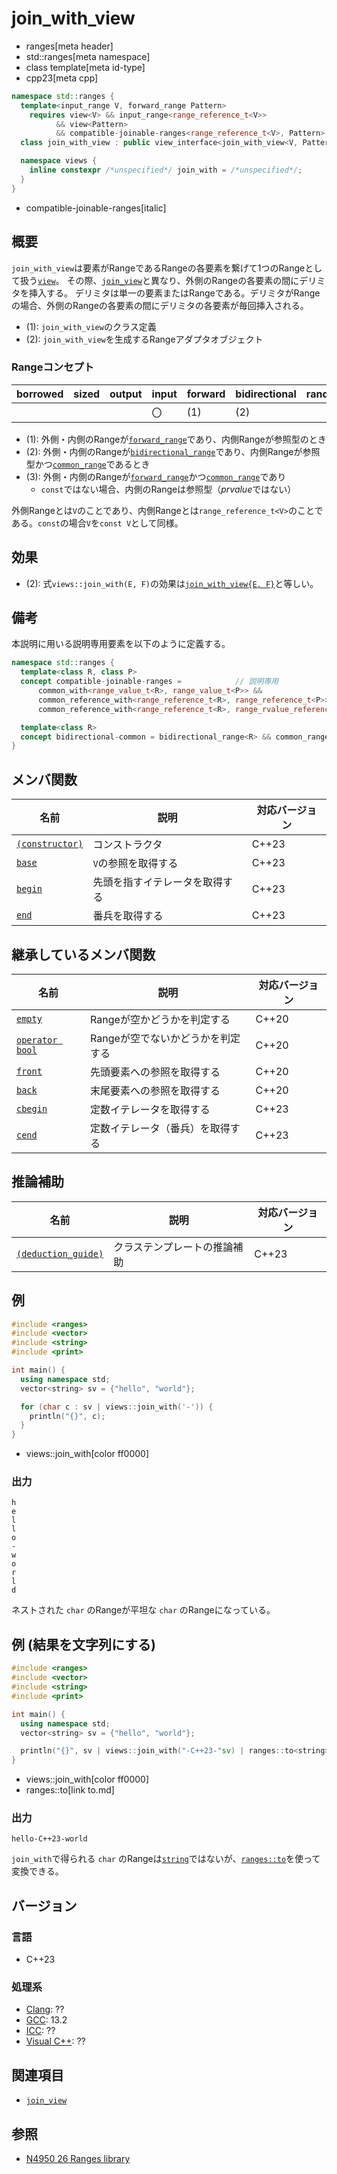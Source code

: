 # join_with_view
* ranges[meta header]
* std::ranges[meta namespace]
* class template[meta id-type]
* cpp23[meta cpp]

```cpp
namespace std::ranges {
  template<input_range V, forward_range Pattern>
    requires view<V> && input_range<range_reference_t<V>>
          && view<Pattern>
          && compatible-joinable-ranges<range_reference_t<V>, Pattern>
  class join_with_view : public view_interface<join_with_view<V, Pattern>> { …… }; // (1)

  namespace views {
    inline constexpr /*unspecified*/ join_with = /*unspecified*/;      // (2)
  }
}
```
* compatible-joinable-ranges[italic]

## 概要

`join_with_view`は要素がRangeであるRangeの各要素を繋げて1つのRangeとして扱う[`view`](view.md)。
その際、[`join_view`](join_view.md)と異なり、外側のRangeの各要素の間にデリミタを挿入する。
デリミタは単一の要素またはRangeである。デリミタがRangeの場合、外側のRangeの各要素の間にデリミタの各要素が毎回挿入される。

- (1): `join_with_view`のクラス定義
- (2): `join_with_view`を生成するRangeアダプタオブジェクト

### Rangeコンセプト

| borrowed | sized | output | input | forward | bidirectional | random_access | contiguous | common | viewable | view |
|----------|-------|--------|-------|---------|---------------|---------------|------------|--------|----------|------|
|          |       |        | 〇    | (1)     | (2)           |               |            | (3)    | ○       | ○   |

- (1): 外側・内側のRangeが[`forward_range`](forward_range.md)であり、内側Rangeが参照型のとき
- (2): 外側・内側のRangeが[`bidirectional_range`](bidirectional_range.md)であり、内側Rangeが参照型かつ[`common_range`](common_range.md)であるとき
- (3): 外側・内側のRangeが[`forward_range`](forward_range.md)かつ[`common_range`](common_range.md)であり
    - `const`ではない場合、内側のRangeは参照型（*prvalue*ではない）

外側Rangeとは`V`のことであり、内側Rangeとは`range_reference_t<V>`のことである。`const`の場合`V`を`const V`として同様。

## 効果

- (2): 式`views::join_with(E, F)`の効果は[`join_with_view{E, F}`](join_with_view/op_constructor.md.nolink)と等しい。

## 備考

本説明に用いる説明専用要素を以下のように定義する。

```cpp
namespace std::ranges {
  template<class R, class P>
  concept compatible-joinable-ranges =            // 説明専用
      common_with<range_value_t<R>, range_value_t<P>> &&
      common_reference_with<range_reference_t<R>, range_reference_t<P>> &&
      common_reference_with<range_reference_t<R>, range_rvalue_reference_t<P>>;

  template<class R>
  concept bidirectional-common = bidirectional_range<R> && common_range<R>;    // 説明専用
}
```

## メンバ関数

| 名前                                             | 説明                             | 対応バージョン |
|--------------------------------------------------|----------------------------------|----------------|
| [`(constructor)`](join_with_view/op_constructor.md.nolink)  | コンストラクタ                   | C++23          |
| [`base`](join_with_view/base.md.nolink)                     | `V`の参照を取得する              | C++23          |
| [`begin`](join_with_view/begin.md.nolink)                   | 先頭を指すイテレータを取得する   | C++23          |
| [`end`](join_with_view/end.md.nolink)                       | 番兵を取得する                   | C++23          |

## 継承しているメンバ関数

| 名前                                         | 説明                              | 対応バージョン |
|----------------------------------------------|-----------------------------------|----------------|
| [`empty`](view_interface/empty.md)           | Rangeが空かどうかを判定する       | C++20          |
| [`operator bool`](view_interface/op_bool.md) | Rangeが空でないかどうかを判定する | C++20          |
| [`front`](view_interface/front.md)           | 先頭要素への参照を取得する        | C++20          |
| [`back`](view_interface/back.md)             | 末尾要素への参照を取得する        | C++20          |
| [`cbegin`](view_interface/cbegin.md)         | 定数イテレータを取得する          | C++23          |
| [`cend`](view_interface/cend.md)             | 定数イテレータ（番兵）を取得する  | C++23          |

## 推論補助

| 名前                                                  | 説明                         | 対応バージョン |
|-------------------------------------------------------|------------------------------|----------------|
| [`(deduction_guide)`](join_with_view/op_deduction_guide.md.nolink) | クラステンプレートの推論補助 | C++23          |

## 例
```cpp example
#include <ranges>
#include <vector>
#include <string>
#include <print>

int main() {
  using namespace std;
  vector<string> sv = {"hello", "world"};

  for (char c : sv | views::join_with('-')) {
    println("{}", c);
  }
}
```
* views::join_with[color ff0000]

### 出力
```
h
e
l
l
o
-
w
o
r
l
d
```

ネストされた `char` のRangeが平坦な `char` のRangeになっている。

## 例 (結果を文字列にする)
```cpp example
#include <ranges>
#include <vector>
#include <string>
#include <print>

int main() {
  using namespace std;
  vector<string> sv = {"hello", "world"};

  println("{}", sv | views::join_with("-C++23-"sv) | ranges::to<string>());
}
```
* views::join_with[color ff0000]
* ranges::to[link to.md]

### 出力
```
hello-C++23-world
```

`join_with`で得られる `char` のRangeは[`string`](/reference/string/basic_string.md)ではないが、[`ranges::to`](to.md)を使って変換できる。

## バージョン
### 言語
- C++23

### 処理系
- [Clang](/implementation.md#clang): ??
- [GCC](/implementation.md#gcc): 13.2
- [ICC](/implementation.md#icc): ??
- [Visual C++](/implementation.md#visual_cpp): ??

## 関連項目
- [`join_view`](join_view.md)

## 参照
- [N4950 26 Ranges library](https://timsong-cpp.github.io/cppwp/n4950/ranges)
